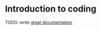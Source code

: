 # Introduction to coding

TODO: write [great documentation](http://jacobian.org/writing/what-to-write/)
